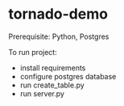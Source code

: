 # tornado-demo

Prerequisite: Python, Postgres

To run project:
- install requirements
- configure postgres database
- run create_table.py
- run server.py
